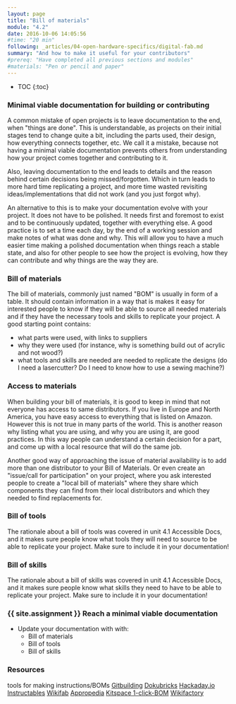 ```yaml
---
layout: page
title: "Bill of materials"
module: "4.2"
date: 2016-10-06 14:05:56
#time: "20 min"
following: _articles/04-open-hardware-specifics/digital-fab.md
summary: "And how to make it useful for your contributors"
#prereq: "Have completed all previous sections and modules"
#materials: "Pen or pencil and paper"
---
```

* TOC
{:toc}

### Minimal viable documentation for building or contributing

A common mistake of open projects is to leave documentation to the end, when "things are done". This is understandable, as projects on their initial stages tend to change quite a bit, including the parts used, their design, how everything connects together, etc. We call it a mistake, because not having a minimal viable documentation prevents others from understanding how your project comes together and contributing to it.   

Also, leaving documentation to the end leads to details and the reason behind certain decisions being missed/forgotten. Which in turn leads to more hard time replicating a project, and more time wasted revisiting ideas/implementations that did not work (and you just forgot why).

An alternative to this is to make your documentation evolve with your project. It does not have to be polished. It needs first and foremost to exist and to be continuously updated, together with everything else. A good practice is to set a time each day, by the end of a working session and make notes of what was done and why. This will allow you to have a much easier time making a polished documentation when things reach a stable state, and also for other people to see how the project is evolving, how they can contribute and why things are the way they are.

### Bill of materials
The bill of materials, commonly just named "BOM" is usually in form of a table. It should contain information in a way that is makes it easy for interested people to know if they will be able to source all needed materials and if they have the necessary tools and skills to replicate your project. A good starting point contains:

- what parts were used, with links to suppliers
- why they were used (for instance, why is something build out of acrylic and not wood?)
- what tools and skills are needed are needed to replicate the designs (do I need a lasercutter? Do I need to know how to use a sewing machine?)

### Access to materials

When building your bill of materials, it is good to keep in mind that not everyone has access to same distributors. If you live in Europe and North America, you have easy access to everything that is listed on Amazon. However this is not true in many parts of the world. This is another reason why listing what you are using, and why you are using it, are good practices. In this way people can understand a certain decision for a part, and come up with a local resource that will do the same job.   

Another good way of approaching the issue of material availability is to add more than one distributor to your Bill of Materials. Or even create an "issue/call for participation" on your project, where you ask interested people to create a "local bill of materials" where they share which components they can find from their local distributors and which they needed to find replacements for.

### Bill of tools

The rationale about a bill of tools was covered in unit 4.1 Accessible Docs, and it makes sure people know what tools they will need to source to be able to replicate your project. Make sure to include it in your documentation!

### Bill of skills

The rationale about a bill of skills was covered in unit 4.1 Accessible Docs, and it makes sure people know what skills they need to have to be able to replicate your project. Make sure to include it in your documentation!


### {{ site.assignment }} Reach a minimal viable documentation

- Update your documentation with with:
  - Bill of materials
  - Bill of tools
  - Bill of skills


### Resources
tools for making instructions/BOMs
[Gitbuilding](https://gitbuilding.io/)
[Dokubricks](http://www.docubricks.com/)
[Hackaday.io](https://hackaday.io/)
[Instructables](https://www.instructables.com/)
[Wikifab](https://wikifab.org/wiki/Accueil)
[Appropedia](https://www.appropedia.org/Welcome_to_Appropedia)
[Kitspace 1-click-BOM](https://kitspace.org/)
[Wikifactory](https://wikifactory.com/)
